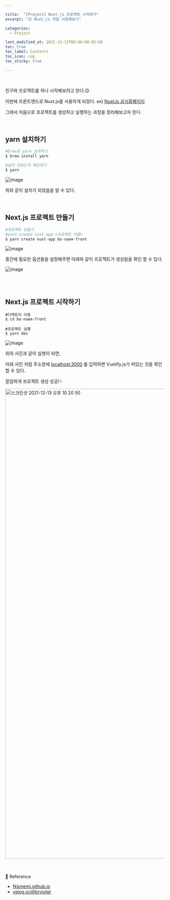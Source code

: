 ```yaml
---

title:  "[Project] Nuxt.js 프로젝트 시작하기"
excerpt: "😊 Nuxt.js 처음 사용해보기"

categories:
  - Project

last_modified_at: 2021-12-13T08:06:00-05:00
toc: true
toc_label: Contents
toc_icon: cog
toc_sticky: true

---
```


<br />

친구와 프로젝트를 하나 시작해보려고 한다.😊

이번에 프론트앤드로 Nuxt.js를 사용하게 되었다. ex) <a href="https://nuxtjs.org/" target="_blank">NustJs 공식홈페이지</a>

그래서 처음으로 프로젝트를 생성하고 실행하는 과정을 정리해보고자 한다. 



<br />

## yarn 설치하기

```s
#brew로 yarn 설치하기
$ brew install yarn

#설치 되었는지 확인하기
$ yarn
```

![image](https://user-images.githubusercontent.com/42812764/145818656-96a25c2a-d2ac-4874-9d89-4791f3f0714f.png)

위와 같이 설치가 되었음을 알 수 있다.

<br />



## Next.js 프로젝트 만들기

```s
#프로젝트 만들기
#yarn create nuxt-app <프로젝트 이름>
$ yarn create nuxt-app bo-naem-front
```

![image](https://user-images.githubusercontent.com/42812764/145819369-e4c778b7-0c70-44ed-bcd5-09e306853f48.png)

중간에 필요한 옵션들을 설정해주면 아래와 같이 프로젝트가 생성됨을 확인 할 수 있다.

![image](https://user-images.githubusercontent.com/42812764/145819510-ee15ed25-66d5-44ad-b4aa-ef20084991f5.png)

<br />

<br />

## Next.js 프로젝트 시작하기

```
#디렉토리 이동
$ cd bo-naem-front

#프로젝트 실행
$ yarn dev
```

![image](https://user-images.githubusercontent.com/42812764/145838793-12656acb-affe-4170-a1ad-776cb2976e78.png)

위의 사진과 같이 실행이 되면,

아래 사진 처럼 주소창에 <a href="http://localhost:3000/" target="_blank">localhost:3000</a> 를 입력하면 Vuetify.js가 떠있는 것을 확인 할 수 있다. 

깔끔하게 프로젝트 생성 성공!✨

<img width="1480" alt="스크린샷 2021-12-13 오후 10 20 50" src="https://user-images.githubusercontent.com/42812764/145819959-2d257dd1-13d4-4b9a-a103-a30d292b7f64.png">

<br />

<br />

<br />



🌿 Reference

- <a href="https://fkkmemi.github.io/nuxt/nuxt-002-install/" target="_blank">fkkmemi.github.io</a>
- <a href="https://velog.io/@brviolet/Nuxt.js-%EC%8B%9C%EC%9E%91%ED%95%98%EA%B8%B0-1.-%EC%84%A4%EC%B9%98" target="_blank">velog.io/@brviolet</a>

